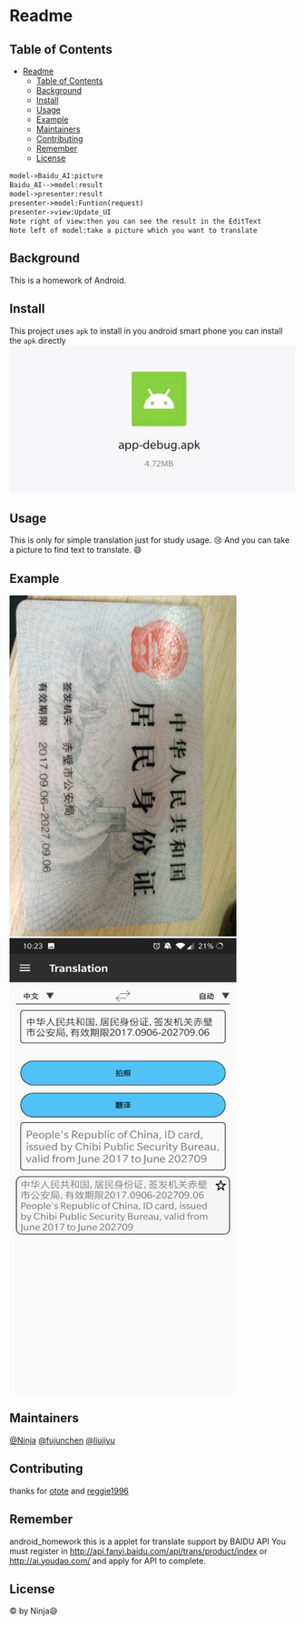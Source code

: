 #  Readme

## Table of Contents

- [Readme](#readme)
	- [Table of Contents](#table-of-contents)
	- [Background](#background)
	- [Install](#install)
	- [Usage](#usage)
	- [Example](#example)
	- [Maintainers](#maintainers)
	- [Contributing](#contributing)
	- [Remember](#remember)
	- [License](#license)
  

```sequence{theme="hand"}
model->Baidu_AI:picture
Baidu_AI-->model:result
model->presenter:result
presenter->model:Funtion(request)
presenter->view:Update_UI
Note right of view:then you can see the result in the EditText
Note left of model:take a picture which you want to translate
```
## Background

This is a homework of Android. 


## Install

This project uses ``apk`` to install in you android smart phone
you can install the ``apk`` directly 
![qq_pic_merged_1576517267145](/assets/qq_pic_merged_1576517267145.jpg)

## Usage

This is only for simple translation just for study usage. :cry:
And you can take a picture to find text to translate. :smile:

## Example
<div><img src="/assets/FFA393AA9153C5E3FCF9F0F9F30E9611.jpg" style="height: 600px; width:400px"> </div><div><img src="/assets/DD5E0496CCE6BE1988A42ECB46D19E31.jpg" style="height: 800px;width:400px"> </div>


## Maintainers

[@Ninja](https://github.com/Ninja119347) [@fujunchen]() [@liujiyu]()



## Contributing

 thanks for  [otote](https://github.com/otote/TranslationDemo) 
 and [reggie1996](https://github.com/reggie1996/CharacterRecognition)


## Remember

android_homework this is a applet for translate support by BAIDU API
You must register in http://api.fanyi.baidu.com/api/trans/product/index or http://ai.youdao.com/ and apply for API to complete.

## License

 © by Ninja:smile:
